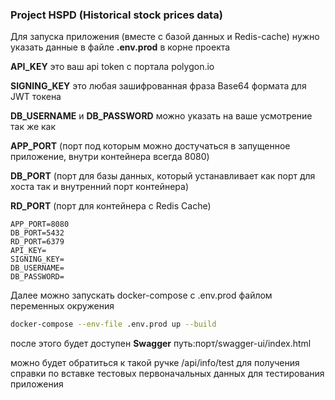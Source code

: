 ### Project HSPD (Historical stock prices data)

Для запуска приложения (вместе с базой данных и Redis-cache) нужно указать данные в файле **.env.prod** в корне проекта

**API_KEY** это ваш api token с портала polygon.io

**SIGNING_KEY** это любая зашифрованная фраза Base64 формата для JWT токена

**DB_USERNAME** и **DB_PASSWORD** можно указать на ваше усмотрение так же как

**APP_PORT** (порт под которым можно достучаться в запущенное приложение, внутри контейнера всегда 8080)

**DB_PORT** (порт для базы данных, который устанавливает как порт для хоста так и внутренний порт контейнера)

**RD_PORT** (порт для контейнера c Redis Cache)

~~~ dotenv
APP_PORT=8080
DB_PORT=5432  
RD_PORT=6379
API_KEY=  
SIGNING_KEY=  
DB_USERNAME=  
DB_PASSWORD=
~~~

Далее можно запускать docker-compose с .env.prod файлом переменных окружения

~~~ bash
docker-compose --env-file .env.prod up --build
~~~

после этого будет доступен **Swagger** путь:порт/swagger-ui/index.html

можно будет обратиться к такой ручке /api/info/test для получения справки по вставке тестовых первоначальных данных для
тестирования приложения

